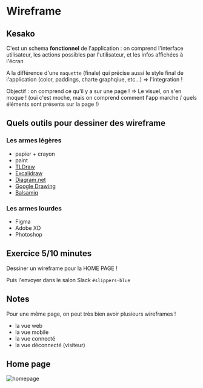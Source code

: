 # Wireframe

## Kesako

C'est un schema **fonctionnel** de l'application : on comprend l'interface utilisateur, les actions possibles par l'utilisateur, et les infos affichées à l'écran

A la différence d'une `maquette` (finale) qui précise aussi le style final de l'application (color, paddings, charte graphqiue, etc...) => l'integration !

Objectif : on comprend ce qu'il y a sur une page ! => Le visuel, on s'en moque ! (oui c'est moche, mais on comprend comment l'app marche / quels éléments sont présents sur la page !)

## Quels outils pour dessiner des wireframe

### Les armes légères

- papier + crayon
- paint
- [TLDraw](https://www.tldraw.com/)
- [Excalidraw](https://excalidraw.com/)
- [Diagram.net](https://app.diagrams.net/)
- [Google Drawing](https://docs.google.com/drawings/)
- [Balsamiq](https://balsamiq.com/)

### Les armes lourdes

- Figma
- Adobe XD
- Photoshop

## Exercice 5/10 minutes

Dessiner un wireframe pour la HOME PAGE !

Puis l'envoyer dans le salon Slack `#slippers-blue`

## Notes

Pour une même page, on peut très bien avoir plusieurs wireframes !

- la vue web
- la vue mobile
- la vue connecté
- la vue déconnecté (visiteur)

## Home page

![homepage](./homepage.excalidraw.png)
